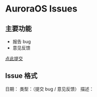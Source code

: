 # AuroraOS Issues

## 主要功能
* 报告 bug
* 意见反馈

[点此提交](https://github.com/Lemon-Tech-Developers/auroraos-issues/issues/new)

## Issue 格式

日期：
类型：（提交 bug / 意见反馈）
描述：
